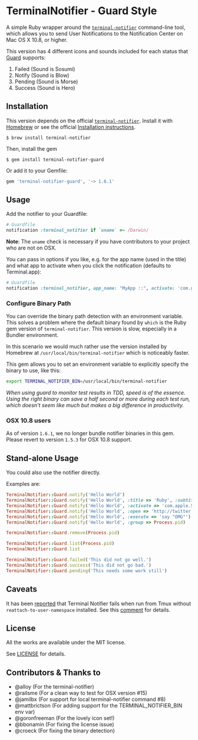 # TerminalNotifier - Guard Style

A simple Ruby wrapper around the [`terminal-notifier`](https://github.com/alloy/terminal-notifier) command-line
tool, which allows you to send User Notifications to the Notification Center on
Mac OS X 10.8, or higher.

This version has 4 different icons and sounds included for each status that
[Guard][GUARD] supports:

 1. Failed (Sound is Sosumi)
 2. Notify (Sound is Blow)
 3. Pending (Sound is Morse)
 4. Success (Sound is Hero)


## Installation

This version depends on the official [`terminal-notifier`](https://github.com/alloy/terminal-notifier).
Install it with [Homebrew](http://brew.sh/) or see the official
[Installation instructions](https://github.com/alloy/terminal-notifier#download).

```
$ brew install terminal-notifier
```

Then, install the gem

```
$ gem install terminal-notifier-guard
```

Or add it to your Gemfile:

```ruby
gem 'terminal-notifier-guard', '~> 1.6.1'
```

## Usage

Add the notifier to your Guardfile:

```ruby
# Guardfile
notification :terminal_notifier if `uname` =~ /Darwin/
```

**Note**: The `uname` check is necessary if you have contributors to
your project who are not on OSX.

You can pass in options if you like, e.g. for the app name (used in the
title) and what app to activate when you click the notification
(defaults to Terminal.app):

```ruby
# Guardfile
notification :terminal_notifier, app_name: "MyApp ::", activate: 'com.googlecode.iTerm2' if `uname` =~ /Darwin/
```

### Configure Binary Path

You can override the binary path detection with an environment variable. This solves a problem where the default binary found by `which` is the Ruby gem version of `terminal-notifier`. This version is slow, especially in a Bundler environment.

In this scenario we would much rather use the version installed by Homebrew at `/usr/local/bin/terminal-notifier` which is noticeably faster.

This gem allows you to set an environment variable to explicitly specify the binary to use, like this:

```bash
export TERMINAL_NOTIFIER_BIN=/usr/local/bin/terminal-notifier
```

_When using guard to monitor test results in TDD, speed is of the essence. Using the right binary can save a half second or more during each test run, which doesn't seem like much but makes a big difference in productivity._

### OSX 10.8 users

As of version `1.6.1`, we no longer bundle notifier binaries in this gem. Please revert to
version `1.5.3` for OSX 10.8 support.

## Stand-alone Usage

You could also use the notifier directly.

Examples are:

```ruby
TerminalNotifier::Guard.notify('Hello World')
TerminalNotifier::Guard.notify('Hello World', :title => 'Ruby', :subtitle => 'Programming Language')
TerminalNotifier::Guard.notify('Hello World', :activate => 'com.apple.Safari')
TerminalNotifier::Guard.notify('Hello World', :open => 'http://twitter.com/alloy')
TerminalNotifier::Guard.notify('Hello World', :execute => 'say "OMG"')
TerminalNotifier::Guard.notify('Hello World', :group => Process.pid)

TerminalNotifier::Guard.remove(Process.pid)

TerminalNotifier::Guard.list(Process.pid)
TerminalNotifier::Guard.list

TerminalNotifier::Guard.failed('This did not go well.')
TerminalNotifier::Guard.success('This did not go bad.')
TerminalNotifier::Guard.pending('This needs some work still')
```

## Caveats

It has been
[reported](https://github.com/Codaisseur/terminal-notifier-guard/issues/26)
that Terminal Notifier fails when run from Tmux without
`reattach-to-user-namespace` installed. See this
[comment](https://github.com/julienXX/terminal-notifier/issues/115#issuecomment-104214742) for details.

## License

All the works are available under the MIT license.

See [LICENSE][LICENSE] for details.

[HOMEPAGE]: https://github.com/Springest/terminal-notifier-guard
[GUARD]: https://github.com/guard/guard
[LICENSE]: https://github.com/Springest/terminal-notifier-guard/blob/master/LICENSE


## Contributors & Thanks to

- @alloy (For the terminal-notifier)
- @railsme (For a clean way to test for OSX version #15)
- @jamilbx (For support for local terminal-notifier command #8)
- @mattbrictson (For adding support for the TERMINAL_NOTIFIER_BIN env var)
- @goronfreeman (For the lovely icon set!)
- @bbonamin (For fixing the license issue)
- @croeck (For fixing the binary detection)
